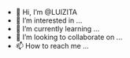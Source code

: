 - 👋 Hi, I’m @LUIZITA
- 👀 I’m interested in ...
- 🌱 I’m currently learning ...
- 💞️ I’m looking to collaborate on ...
- 📫 How to reach me ...

<!---
LUIZITA/LUIZITA is a ✨ special ✨ repository because its `README.md` (this file) appears on your GitHub profile.
You can click the Preview link to take a look at your changes.
--->
